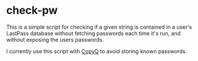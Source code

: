 check-pw
============

This is a simple script for checking if a given string is contained in a
user's LastPass database without fetching passwords each time it's run,
and without exposing the users passwords.

I currently use this script with [CopyQ](http://hluk.github.io/CopyQ/)
to avoid storing known passwords.
